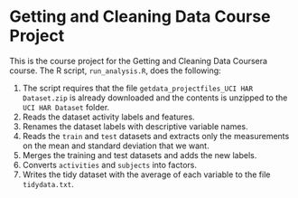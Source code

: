 <!--- 
title: "README.md"
author: "Morten D. Rasted"
date: "29 apr 2017"
output: html_document
--->

# Getting and Cleaning Data Course Project

This is the course project for the Getting and Cleaning Data Coursera course.
The R script, `run_analysis.R`, does the following:

1. The script requires that the file `getdata_projectfiles_UCI HAR Dataset.zip` is already downloaded and the contents is      unzipped to the `UCI HAR Dataset` folder.
2. Reads the dataset activity labels and features.
3. Renames the dataset labels with descriptive variable names.
4. Reads the `train` and `test` datasets and extracts only the measurements on the mean and standard deviation that we want.
5. Merges the training and test datasets and adds the new labels.
6. Converts `activities` and `subjects` into factors.
7. Writes the tidy dataset with the average of each variable to the file `tidydata.txt`.